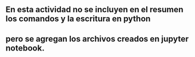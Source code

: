 ## En esta actividad no se incluyen en el resumen los comandos y la escritura en python
## pero se agregan los archivos creados en jupyter notebook. 
